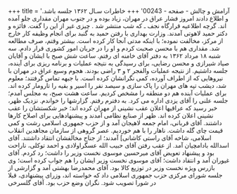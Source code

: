 +++
title = 'آرامش و چالش - صفحه - 00243'
+++
خاطرات سـال ۱۳۶۲ جلسه باشد. و اطلاع دادند امروز فشار عراق در مهران، زیاد بوده و در جنوب مهران مقداری جلو آمده اند. گرچه اطلاعیه قرارگاه نجف ـ که شب منتشر شد . چیزی غیر از این را گفت. فائزه و دکتر حمید لاهوتی آمدند. وزارت بهداری با رفتن حمید به گنبد برای انجام وظیفه کار خارج از مرکز، مخالفت نموده؛ با اینکه مدتی آنجا کار کرده است. بیشتر وقتم، صرف مطالعه شد. مقداری هم با محسن صحبت کردم و او را در جریان امور کشوری قرار دادم. سه شنبه ۱۸ مرداد ۱۳۶۲ به دفتر آقای خامنه ای رفتم. ساعت شش صبح با ایشان و آقایان صیاد شیرازی و محسن رضایی، برای رسیدگی به نتیجه عملیات و برنامه ریزی برای آینده، جلسه داشتیم. از نتیجه عملیات والفجر ۲ و ۳ راضی بودند. هجوم وسیع عراق در مهران با نیروهایی که از اطراف آورده، کمی نگرانشان کرده است. با جبهه تماس گرفتند؛ معلوم شد، دیشب تپه های مهران را پاک سازی و سیصد نفر را اسیر و بقیه را تارومار کرده اند. برای عملیات آینده هم دو منطقه را مشخص کردیم. ساعت هشت صبح، به مجلس آمدم؛ جلسه علنی را آقای یزدی اداره می کرد. به دفترم رفتم. گزارشها را خواندم. نزدیک ظهر، خبر رسید که عراقیها اعلان عقب نشینی از مهران کرده اند؛ خبر شکستشان را عقب نشینی اعلان کرده اند. ظهر از صنایع نظامی آمدند و پیشنهادهایی برای اصلاح کارها داشتند. آقای قربانی، امام جمعه لاهیجان آمد و از حزب جمهوری اسلامی رشت و کمی قیمت چای گله داشت. ناهار را با هم خوردیم. عصر گروهی از سازمان مجاهدین انقلاب اسلامی، شاخه آقای راستی کاشانی] آمدند؛ از جناح مخالفشان انتقاد داشتند. آقای اسدالله بادامچیان آمد. از عقب رفتن آقای حبیب الله عسگراولادی و احمد توکلی، ناراحت بود و پیشنهاد تعویض آقای میرحسین موسوی نخست وزیر را داشت؛ رد کردم. آقای غیوران آمد و انتقاد داشت؛ آقای موسوی نخست وزیر ایشان را هم جواب کرده است؛ وی بازرس ویژه نخست وزیر در توزیع کالا بود. آقای محمدرضا بهشتی آمد و گزارشی از جلسه شورای مرکزی حزب جمهوری اسلامی داد که خواسته اند، وزرای پیشنهادی، قبلا در شورا تصویب شود. نگران وضع حزب بود. آقای گلسرخی